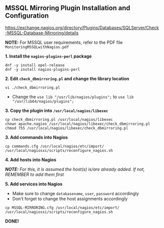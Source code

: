 ## MSSQL Mirroring Plugin Installation and Configuration

https://exchange.nagios.org/directory/Plugins/Databases/SQLServer/Check-MSSQL-Database-Mirroring/details

**NOTE:** For MSSQL user requirements, refer to the PDF file `MonitoringMSSQLwithNagios.pdf`

**1. Install the `nagios-plugins-perl` package**
```
dnf -y install epel-release
dnf -y install nagios-plugins-perl
```

**2. Edit `check_dbmirroring.pl` and change the library location**
```
vi ./check_dbmirroring.pl
```
- Change the `use lib "/usr/lib/nagios/plugins";` to `use lib "/usr/lib64/nagios/plugins";`


**3. Copy the plugin into `/usr/local/nagios/libexec`**

```
cp check_dbmirroring.pl /usr/local/nagios/libexec
chown apache.nagios /usr/local/nagios/libexec/check_dbmirroring.pl
chmod 755 /usr/local/nagios/libexec/check_dbmirroring.pl
```

**3. Add commands into Nagios**
```
cp commands.cfg /usr/local/nagios/etc/import/
/usr/local/nagiosxi/scripts/reconfigure_nagios.sh
```

**4. Add hosts into Nagios**

**_NOTE:_** *For this, it is assumed the host(s) is/are already added. If not, REMEMBER to add them first*


**5. Add services into Nagios**
- Make sure to change `databasename`, `user`, `password` accordingly
- Don't forget to change the host assignments accordingly

```
cp MSSQL-MIRRORING.cfg /usr/local/nagios/etc/import/
/usr/local/nagiosxi/scripts/reconfigure_nagios.sh
```

**DONE!**

